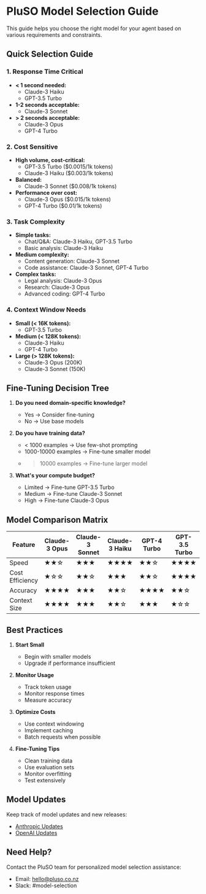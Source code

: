 # PluSO Model Selection Guide

This guide helps you choose the right model for your agent based on various requirements and constraints.

## Quick Selection Guide

### 1. Response Time Critical
- **< 1 second needed:**
  - Claude-3 Haiku
  - GPT-3.5 Turbo
- **1-2 seconds acceptable:**
  - Claude-3 Sonnet
- **> 2 seconds acceptable:**
  - Claude-3 Opus
  - GPT-4 Turbo

### 2. Cost Sensitive
- **High volume, cost-critical:**
  - GPT-3.5 Turbo ($0.0015/1k tokens)
  - Claude-3 Haiku ($0.003/1k tokens)
- **Balanced:**
  - Claude-3 Sonnet ($0.008/1k tokens)
- **Performance over cost:**
  - Claude-3 Opus ($0.015/1k tokens)
  - GPT-4 Turbo ($0.01/1k tokens)

### 3. Task Complexity
- **Simple tasks:**
  - Chat/Q&A: Claude-3 Haiku, GPT-3.5 Turbo
  - Basic analysis: Claude-3 Haiku
- **Medium complexity:**
  - Content generation: Claude-3 Sonnet
  - Code assistance: Claude-3 Sonnet, GPT-4 Turbo
- **Complex tasks:**
  - Legal analysis: Claude-3 Opus
  - Research: Claude-3 Opus
  - Advanced coding: GPT-4 Turbo

### 4. Context Window Needs
- **Small (< 16K tokens):**
  - GPT-3.5 Turbo
- **Medium (< 128K tokens):**
  - Claude-3 Haiku
  - GPT-4 Turbo
- **Large (> 128K tokens):**
  - Claude-3 Opus (200K)
  - Claude-3 Sonnet (150K)

## Fine-Tuning Decision Tree

1. **Do you need domain-specific knowledge?**
   - Yes → Consider fine-tuning
   - No → Use base models

2. **Do you have training data?**
   - < 1000 examples → Use few-shot prompting
   - 1000-10000 examples → Fine-tune smaller model
   - > 10000 examples → Fine-tune larger model

3. **What's your compute budget?**
   - Limited → Fine-tune GPT-3.5 Turbo
   - Medium → Fine-tune Claude-3 Sonnet
   - High → Fine-tune Claude-3 Opus

## Model Comparison Matrix

| Feature          | Claude-3 Opus | Claude-3 Sonnet | Claude-3 Haiku | GPT-4 Turbo | GPT-3.5 Turbo |
|-----------------|---------------|-----------------|----------------|-------------|---------------|
| Speed           | ★★☆          | ★★★            | ★★★★          | ★★☆         | ★★★★         |
| Cost Efficiency | ★☆☆          | ★★☆            | ★★★           | ★★☆         | ★★★★         |
| Accuracy        | ★★★★         | ★★★            | ★★☆           | ★★★★        | ★★☆          |
| Context Size    | ★★★★         | ★★★            | ★★☆           | ★★★         | ★☆☆          |

## Best Practices

1. **Start Small**
   - Begin with smaller models
   - Upgrade if performance insufficient

2. **Monitor Usage**
   - Track token usage
   - Monitor response times
   - Measure accuracy

3. **Optimize Costs**
   - Use context windowing
   - Implement caching
   - Batch requests when possible

4. **Fine-Tuning Tips**
   - Clean training data
   - Use evaluation sets
   - Monitor overfitting
   - Test extensively

## Model Updates

Keep track of model updates and new releases:
- [Anthropic Updates](https://anthropic.com/updates)
- [OpenAI Updates](https://openai.com/updates)

## Need Help?

Contact the PluSO team for personalized model selection assistance:
- Email: hello@pluso.co.nz
- Slack: #model-selection
